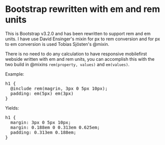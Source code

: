 Bootstrap rewritten with em and rem units
===========

This is Bootstrap v3.2.0 and has been rewritten to support rem and em units. I have use David Ensinger's mixin for px to rem conversion and for px to em conversion is used Tobias Sjösten's @mixin.

There is no need to do any calculation to have responsive mobilefirst webside written with em and rem units, you can accomplish this with the two build in @mixins `rem(property, values)` and `em(values)`.

Example:

<pre class="console">
h1 { 
  @include rem(magrin, 3px 0 5px 10px);
  padding: em(5px) em(3px)
}
</pre>

Yields:

<pre class="console">
h1 {
  margin: 3px 0 5px 10px;
  margin: 0.188em 0 0.313em 0.625em;
  padding: 0.313em 0.188em;
}
</pre>


